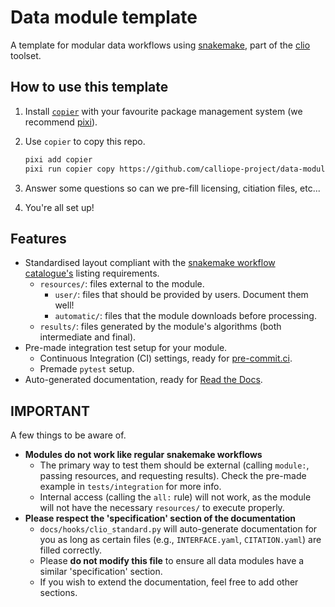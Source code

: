 # Data module template

A template for modular data workflows using [snakemake](https://snakemake.readthedocs.io/en/stable/), part of the [clio](https://clio.readthedocs.io/) toolset.

## How to use this template

1. Install [`copier`](https://copier.readthedocs.io/en/stable/) with your favourite package management system (we recommend [pixi](https://pixi.sh/)).
2. Use `copier` to copy this repo.

    ```bash
    pixi add copier
    pixi run copier copy https://github.com/calliope-project/data-module-template.git ./path/to/destination
    ```

3. Answer some questions so can we pre-fill licensing, citiation files, etc...
4. You're all set up!

## Features

- Standardised layout compliant with the [snakemake workflow catalogue's](https://snakemake.github.io/snakemake-workflow-catalog/#) listing requirements.
    - `resources/`: files external to the module.
        - `user/`: files that should be provided by users. Document them well!
        - `automatic/`: files that the module downloads before processing.
    - `results/`: files generated by the module's algorithms (both intermediate and final).
- Pre-made integration test setup for your module.
    - Continuous Integration (CI) settings, ready for [pre-commit.ci](https://pre-commit.ci/).
    - Premade `pytest` setup.
- Auto-generated documentation, ready for [Read the Docs](https://about.readthedocs.com/).

## IMPORTANT

A few things to be aware of.

- **Modules do not work like regular snakemake workflows**
    - The primary way to test them should be external (calling `module:`, passing resources, and requesting results). Check the pre-made example in `tests/integration` for more info.
    - Internal access (calling the `all:` rule) will not work, as the module will not have the necessary `resources/` to execute properly.
- **Please respect the 'specification' section of the documentation**
    - `docs/hooks/clio_standard.py` will auto-generate documentation for you as long as certain files (e.g., `INTERFACE.yaml`, `CITATION.yaml`) are filled correctly.
    - Please **do not modify this file** to ensure all data modules have a similar 'specification' section.
    - If you wish to extend the documentation, feel free to add other sections.
